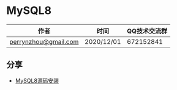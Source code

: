 # MySQL8

| 作者 | 时间 |QQ技术交流群 |
| ------ | ------ |------ |
| perrynzhou@gmail.com |2020/12/01 |672152841 |



## 分享
-  [MySQL8源码安装](./document/md/lMySQL8源码安装.md)